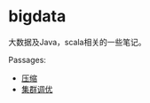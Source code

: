 # bigdata
大数据及Java，scala相关的一些笔记。

Passages:

- [压缩](hadoop/docs/hdfs/compression.md)
- [集群调优](hadoop/docs/hdfs/tune.md)
